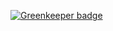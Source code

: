 
[![Greenkeeper badge](https://badges.greenkeeper.io/saikatharryc/list_public_gist.svg)](https://greenkeeper.io/)
